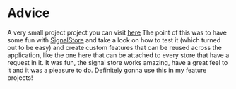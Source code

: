 # Advice

A very small project project you can visit [here](https://deft-croquembouche-edc440.netlify.app/)
The point of this was to have some fun with [SignalStore](https://ngrx.io/guide/signals/signal-store)
and take a look on how to test it (which turned out to be easy) and create custom features
that can be reused across the application, like the one here that can be attached to every store that have a request in it.
It was fun, the signal store works amazing, have a great feel to it and it was a pleasure to do.
Definitely gonna use this in my feature projects!
